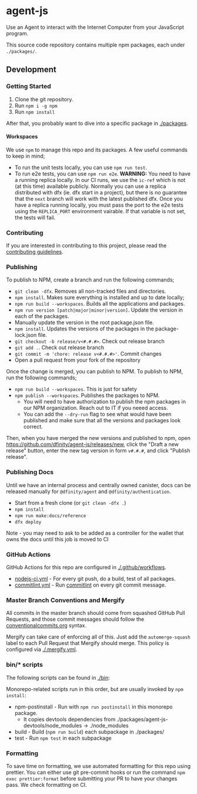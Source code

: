 # agent-js

Use an Agent to interact with the Internet Computer from your JavaScript program.

This source code repository contains multiple npm packages, each under `./packages/`.

## Development

### Getting Started

1. Clone the git repository.
2. Run `npm i -g npm`
3. Run `npm install`

After that, you probably want to dive into a specific package in [./packages](packages).

#### Workspaces

We use `npm` to manage this repo and its packages. A few useful
commands to keep in mind;

- To run the unit tests locally, you can use `npm run test`.
- To run e2e tests, you can use `npm run e2e`. **WARNING:** You need to have a running
  replica locally. In our CI runs, we use the `ic-ref` which is not (at this time) available
  publicly. Normally you can use a replica distributed with dfx (ie. dfx start in a project),
  but there is no guarantee that the `next` branch will work with the latest published dfx.
  Once you have a replica running locally, you must pass the port to the e2e tests using the
  `REPLICA_PORT` environment vairable. If that variable is not set, the tests will fail.

### Contributing

If you are interested in contributing to this project, please read the [contributing guidelines](CONTRIBUTING.md).

### Publishing

To publish to NPM, create a branch and run the following commands;

- `git clean -dfx`. Removes all non-tracked files and directories.
- `npm install`. Makes sure everything is installed and up to date locally;
- `npm run build --workspaces`. Builds all the applications and packages.
- `npm run version [patch|major|minor|version]`. Update the version in each of the packages.
- Manually update the version in the root package.json file.
- `npm install`. Updates the versions of the packages in the package-lock.json file.
- `git checkout -b release/v<#.#.#>`. Check out release branch
- `git add .`. Check out release branch
- `git commit -m 'chore: release v<#.#.#>'`. Commit changes
- Open a pull request from your fork of the repository

Once the change is merged, you can publish to NPM. To publish to NPM, run the following commands;

- `npm run build --workspaces`. This is just for safety
- `npm publish --workspaces`. Publishes the packages to NPM.
    - You will need to have authorization to publish the npm packages in our NPM organization. Reach out to IT if you
      neeed access.
    - You can add the `--dry-run` flag to see what would have been published and make sure that all the versions and
      packages look correct.

Then, when you have merged the new versions and published to npm, open https://github.com/dfinity/agent-js/releases/new,
click the "Draft a new release" button, enter the new tag version in form `v#.#.#`, and click "Publish release".

### Publishing Docs

Until we have an internal process and centrally owned canister, docs can be released manually for `@dfinity/agent`
and `@dfinity/authentication`.

- Start from a fresh clone (or `git clean -dfx .`)
- `npm install`
- `npm run make:docs/reference`
- `dfx deploy`

Note - you may need to ask to be added as a controller for the wallet that owns the docs until this job is moved to CI

### GitHub Actions

GitHub Actions for this repo are configured in [./.github/workflows](.github/workflows).

- [nodejs-ci.yml](./.github/workflows/nodejs-ci.yml) - For every git push, do a build, test of all packages.
- [commitlint.yml](./.github/workflows/commitlint.yml) - Run [commitlint](https://commitlint.js.org/#/) on every git
  commit message.

### Master Branch Conventions and Mergify

All commits in the master branch should come from squashed GitHub Pull Requests, and those commit messages should follow
the [conventionalcommits.org](https://conventionalcommits.org) syntax.

Mergify can take care of enforcing all of this. Just add the `automerge-squash` label to each Pull Request that Mergify
should merge. This policy is configured via [./.mergify.yml](./.mergify).

### bin/\* scripts

The following scripts can be found in [./bin](bin):

Monorepo-related scripts run in this order, but are usually invoked by `npm install`:

- npm-postinstall - Run with `npm run postinstall` in this monorepo package.
    - It copies devtools dependencies from ./packages/agent-js-devtools/node_modules -> ./node_modules
- build - Build (`npm run build`) each subpackage in ./packages/
- test - Run `npm test` in each subpackage

### Formatting

To save time on formatting, we use automated formatting for this repo using prettier. You can either use git pre-commit
hooks or run the command `npm exec prettier:format` before submitting your PR to have your changes pass. We check
formatting on CI.
